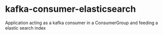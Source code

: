 kafka-consumer-elasticsearch
============================

Application acting as a kafka consumer in a ConsumerGroup and feeding a elastic search index
